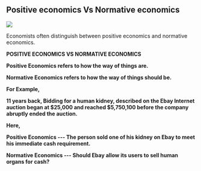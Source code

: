 ## Positive economics Vs Normative economics

<img src= 'https://i1.wp.com/www.ped30.com/wp-content/uploads/2019/01/The-Simpsons-s11e09-Grift-of-the-Magi.gif?fit=842%2C402&ssl=1'>

Economists often distinguish between positive economics and normative economics. 

<b>POSITIVE ECONOMICS VS NORMATIVE ECONOMICS<b/>


Positive Economics refers to how the way of things are.

Normative Economics refers to how the way of things should be.

For Example,

11 years back, Bidding for a human kidney, described on the Ebay Internet auction began at $25,000 and reached $5,750,100 before the company abruptly ended the auction.

Here,

Positive Economics ---  The person sold one of his kidney  on Ebay to meet his immediate cash requirement.

Normative Economics --- Should Ebay allow its users to sell human organs for cash?

<script type="text/javascript">

(function(d,s,id,u){

  if (d.getElementById(id)) return;

  var js, sjs = d.getElementsByTagName(s)[0],

      t = Math.floor(new Date().getTime() / 1000000);

  js=d.createElement(s); js.id=id; js.async=1; js.src=u+'?'+t;

  sjs.parentNode.insertBefore(js, sjs);

}(document, 'script', 'os-widget-jssdk', 'https://www.opinionstage.com/assets/loader.js'));

</script><br />

<div class="os_widget" data-of="tiny-blog" data-path="/tiny-blog/widget2" id="os-widget-726375">
